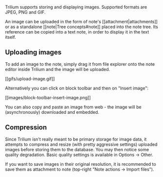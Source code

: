 Trilium supports storing and displaying images. Supported formats are JPEG, PNG and GIF.

An image can be uploaded in the form of note's [[attachment|attachments]] or as a standalone [[note|Tree concepts#note]] placed into the note tree. Its reference can be copied into a text note, in order to display it in the text itself.

## Uploading images
To add an image to the note, simply drag it from file explorer onto the note editor inside Trilium and the image will be uploaded.

[[gifs/upload-image.gif]]

Alternatively you can click on block toolbar and then on "Insert image":

[[images/block-toolbar-insert-image.png]]

You can also copy and paste an image from web - the image will be (asynchronously) downloaded and embedded.

## Compression

Since Trilium isn't really meant to be primary storage for image data, it attempts to compress and resize (with pretty aggressive settings) uploaded images before storing them to the database. You may then notice some quality degradation. Basic quality settings is available in Options -> Other.

If you want to save images in their original resolution, it is recommended to save them as attachment to note (top-right "Note actions -> Import files").